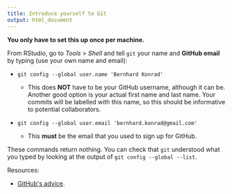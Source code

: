 ```yaml
---
title: Introduce yourself to Git
output: html_document
---
```


**You only have to set this up once per machine.**

From RStudio, go to *Tools > Shell* and tell `git` your name and **GitHub email** by typing (use your own name and email):

  * `git config --global user.name 'Bernhard Konrad'`
  
    - This does __NOT__ have to be your GitHub username, although it can be. Another good option is your actual first name and last name. Your commits will be labelled with this name, so this should be informative to potential collaborators.

  * `git config --global user.email 'bernhard.konrad@gmail.com'`
  
    - This __must__ be the email that you used to sign up for GitHub.

These commands return nothing. You can check that `git` understood what you typed by looking at the output of `git config --global --list`.

Resources:

* [GitHub's advice](https://help.github.com/articles/set-up-git).